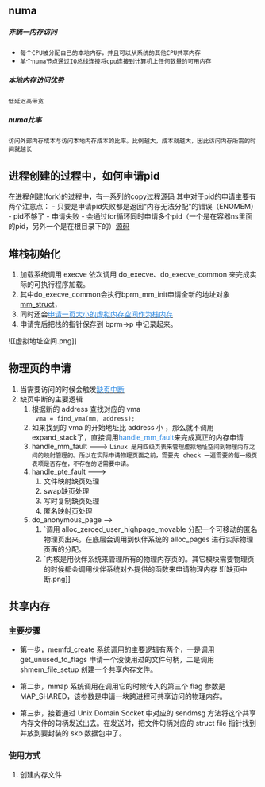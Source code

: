 ## numa
##### 非统一内存访问
- `每个CPU被分配自己的本地内存，并且可以从系统的其他CPU共享内存`
- `单个numa节点通过IO总线连接将cpu连接到计算机上任何数量的可用内存`
##### 本地内存访问优势
	低延迟高带宽
##### numa比率
	访问外部内存成本与访问本地内存成本的比率。比例越大，成本就越大，因此访问内存所需的时间就越长

## 进程创建的过程中，如何申请pid
在进程创建(fork)的过程中，有一系列的copy过程[源码](https://elixir.bootlin.com/linux/v6.10/source/kernel/fork.c#L2375)
其中对于pid的申请主要有两个注意点：
	- 只要是申请pid失败都是返回“内存无法分配”的错误（ENOMEM）
		- pid不够了
		- 申请失败
	- 会通过for循环同时申请多个pid（一个是在容器ns里面的pid，另外一个是在根目录下的）[源码](https://elixir.bootlin.com/linux/v6.10/source/kernel/pid.c#L166)

## 堆栈初始化
1. 加载系统调用 execve 依次调用 do_execve、do_execve_common 来完成实际的可执行程序加载。
2. 其中do_execve_common会执行bprm_mm_init申请全新的地址对象[mm_struct](https://elixir.bootlin.com/linux/v6.10/source/fs/exec.c#L380)，
3. 同时还会[<font color=#2485E3>申请一页大小的虚拟内存空间作为栈内存</font>](https://elixir.bootlin.com/linux/v6.10/source/fs/exec.c#L255)
4. 申请完后把栈的指针保存到 bprm->p 中记录起来。

![[虚拟地址空间.png]]

## 物理页的申请
1. 当需要访问的时候会触发[<font color=#2485E3>缺页中断</font>]()
2. 缺页中断的主要逻辑
	1. 根据新的 address 查找对应的 vma  
		` vma = find_vma(mm, address);`
	2. 如果找到的 vma 的开始地址比 address 小 ，那么就不调用expand_stack了，直接调用<font color=#2485E3>handle_mm_fault</font>来完成真正的内存申请 
	3. handle_mm_fault --->
			`Linux 是用四级页表来管理虚拟地址空间到物理内存之间的映射管理的。所以在实际申请物理页面之前，需要先 check 一遍需要的每一级页表项是否存在，不存在的话需要申请。`
	1. handle_pte_fault --->
		1. 文件映射缺页处理
		2. swap缺页处理
		3. 写时复制缺页处理
		4. 匿名映射页处理
	2. do_anonymous_page -->
		1. `调用 alloc_zeroed_user_highpage_movable 分配一个可移动的匿名物理页出来。在底层会调用到伙伴系统的 alloc_pages 进行实际物理页面的分配。
		2. `内核是用伙伴系统来管理所有的物理内存页的。其它模块需要物理页的时候都会调用伙伴系统对外提供的函数来申请物理内存
![[缺页中断.png]]


## 共享内存

### 主要步骤
- 第一步，memfd_create 系统调用的主要逻辑有两个，一是调用 get_unused_fd_flags 申请一个没使用过的文件句柄，二是调用 shmem_file_setup 创建一个共享内存文件。
    
- 第二步，mmap 系统调用在调用它的时候传入的第三个 flag 参数是 MAP_SHARED，该参数是申请一块跨进程可共享访问的物理内存。
    
- 第三步，接着通过 Unix Domain Socket 中对应的 sendmsg 方法将这个共享内存文件的句柄发送出去。在发送时，把文件句柄对应的 struct file 指针找到并放到要封装的 skb 数据包中了。
### 使用方式
1. 创建内存文件